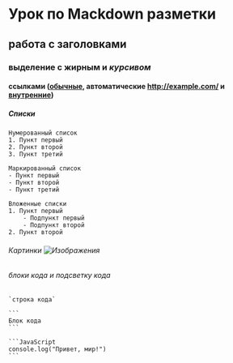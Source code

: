 # Урок по Mackdown разметки

## работа с заголовками

### выделение с **жирным** и *курсивом*

#### ссылками ([обычные](https://www.example.com), автоматические <http://example.com/> и [внутренние](#Списки))

##### Списки

    Нумерованный список
    1. Пункт первый
    2. Пункт второй
    3. Пункт третий

    Маркированный список
    - Пункт первый
    - Пункт второй
    - Пункт третий

    Вложенные списки
    1. Пункт первый
        - Подпункт первый
        - Подпункт второй
    2. Пункт второй

###### Картинки ![Изображения](https://cdn.culture.ru/images/9632c4c5-80e2-5db1-a4f2-5676986c9c41)

###### блоки кода и подсветку кода

    `строка кода`

    ```
    Блок кода
    ```

    ```JavaScript
    console.log("Привет, мир!")
    ```